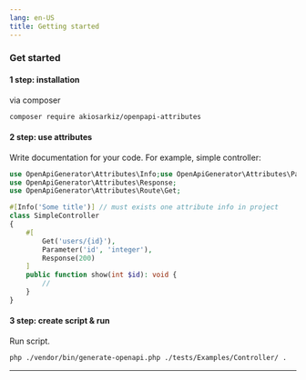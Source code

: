 ```yaml
---
lang: en-US
title: Getting started
---
```


### Get started

#### 1 step: installation
via composer
```bash
composer require akiosarkiz/openpapi-attributes
```

#### 2 step: use attributes
Write documentation for your code. For example, simple controller:

```php
use OpenApiGenerator\Attributes\Info;use OpenApiGenerator\Attributes\Parameter;
use OpenApiGenerator\Attributes\Response;
use OpenApiGenerator\Attributes\Route\Get;

#[Info('Some title')] // must exists one attribute info in project
class SimpleController 
{
    #[
        Get('users/{id}'),
        Parameter('id', 'integer'),
        Response(200)
    ]    
    public function show(int $id): void {
        //
    }
}
```

#### 3 step: create script & run
 Run script.
```bash
php ./vendor/bin/generate-openapi.php ./tests/Examples/Controller/ .
```

----
